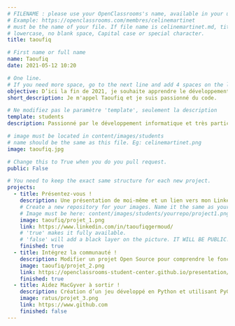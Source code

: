 ```yaml
---
# FILENAME : please use your OpenClassrooms's name, available in your url.
# Example: https://openclassrooms.com/membres/celinemartinet
# must be the name of your file. If file name is celinemartinet.md, title is celinemartinet.
# lowercase, no blank space, Capital case or special character.
title: taoufiq

# First name or full name
name: Taoufiq
date: 2021-05-12 10:20

# One line.
# If you need more space, go to the next line and add 4 spaces on the left, as in 'description'.
objective: D’ici la fin de 2021, je souhaite apprendre le développement d’applications iOS pour devenir expert dans les technologies liées à l'environnement Apple.
short_description: Je m'appel Taoufiq et je suis passionné du code.

# Ne modifiez pas le paramètre 'template', seulement la description
template: students
description: Passionné par le développement informatique et très particulièrement par les technologies lié à l'environement d'Apple j'aimerais bien devenir expert en développement iOS.

# image must be located in content/images/students
# name should be the same as this file. Eg: celinemartinet.png
image: taoufiq.jpg

# Change this to True when you do you pull request.
public: False

# You need to keep the exact same structure for each new project.
projects:
  - title: Présentez-vous !
    description: Une présentation de moi-même et un lien vers mon LinkedIn.
    # Create a new repository for your images. Name it the same as your nickname and profile picture.
    # Image must be here: content/images/students/yourrepo/project1.png
    image: taoufiq/projet_1.png
    link: https://www.linkedin.com/in/taoufiqgermoud/
    # 'true' makes it fully available.
    # 'false' will add a black layer on the picture. IT WILL BE PUBLIC!
    finished: true
  - title: Intégrez la communauté !
    description: Modifier un projet Open Source pour comprendre le fonctionnement de Git, de Github et des pull requests.
    image: taoufiq/projet_2.png
    link: https://openclassrooms-student-center.github.io/presentation/students/taoufiq.html
    finished: true
  - title: Aidez MacGyver à sortir !
    description: Création d’un jeu développé en Python et utilisant PyGame.
    image: ratus/projet_3.png
    link: https://www.github.com
    finished: false
---
```

